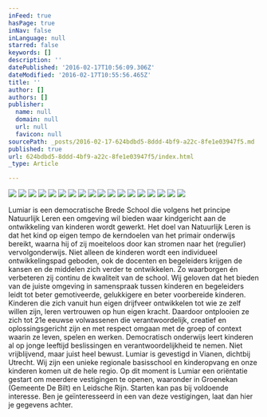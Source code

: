```yaml
---
inFeed: true
hasPage: true
inNav: false
inLanguage: null
starred: false
keywords: []
description: ''
datePublished: '2016-02-17T10:56:09.306Z'
dateModified: '2016-02-17T10:55:56.465Z'
title: ''
author: []
authors: []
publisher:
  name: null
  domain: null
  url: null
  favicon: null
sourcePath: _posts/2016-02-17-624bdbd5-8ddd-4bf9-a22c-8fe1e03947f5.md
published: true
url: 624bdbd5-8ddd-4bf9-a22c-8fe1e03947f5/index.html
_type: Article

---
```

![](https://the-grid-user-content.s3-us-west-2.amazonaws.com/a54ebb88-a324-414e-b460-6d73d13c561a.jpg)
![](https://the-grid-user-content.s3-us-west-2.amazonaws.com/c728d0cd-e2d1-4655-8503-5055805db957.jpg)
![](https://the-grid-user-content.s3-us-west-2.amazonaws.com/e6f8c071-bf20-4d3d-920f-e0aa74240be8.jpg)
![](https://the-grid-user-content.s3-us-west-2.amazonaws.com/ac6599d1-cac9-402c-af87-af27c02fad1f.jpg)
![](https://the-grid-user-content.s3-us-west-2.amazonaws.com/35c3cd1a-3183-4bb6-a4fb-d94d397720c8.jpg)
![](https://the-grid-user-content.s3-us-west-2.amazonaws.com/ab4c9dd2-5b13-4cb7-8ebf-ee614c0ace0d.jpg)
![](https://the-grid-user-content.s3-us-west-2.amazonaws.com/ae049366-e87b-4d0e-89f4-48d4f10bb8c3.jpg)
![](https://the-grid-user-content.s3-us-west-2.amazonaws.com/a875a66d-677b-43e3-a8fc-a49264ff5b70.jpg)
![](https://the-grid-user-content.s3-us-west-2.amazonaws.com/8e827f5f-7897-471d-b0fe-9b491cb6ae55.jpg)
![](https://the-grid-user-content.s3-us-west-2.amazonaws.com/2be8d47c-8931-47ac-81ae-fff9777f4f9a.jpg)
![](https://the-grid-user-content.s3-us-west-2.amazonaws.com/36d382d4-e18f-4bc0-a98e-2a7914113e81.jpg)
![](https://the-grid-user-content.s3-us-west-2.amazonaws.com/0064142a-60f5-44f3-99d4-367a4b18663d.jpg)
![](https://the-grid-user-content.s3-us-west-2.amazonaws.com/e6fa4e33-be8e-40d6-bd27-a98264e6447d.jpg)
![](https://the-grid-user-content.s3-us-west-2.amazonaws.com/84df78c3-5c7b-4875-b437-4c3a13e1382f.jpg)
![](https://the-grid-user-content.s3-us-west-2.amazonaws.com/9fa68cfb-d4e5-45cd-935f-1999de36cb98.jpg)
![](https://the-grid-user-content.s3-us-west-2.amazonaws.com/566105ea-4a5e-4fcb-976b-2b39af001c27.jpg)
![](https://the-grid-user-content.s3-us-west-2.amazonaws.com/06c7488a-c1da-4128-b753-3d2b5ae9bf7b.jpg)
![](https://the-grid-user-content.s3-us-west-2.amazonaws.com/d88c53ee-8669-44a6-aa7c-9d2d85cb5c88.jpg)

Lumiar is een democratische Brede School die volgens het principe Natuurlijk Leren een omgeving wil bieden waar kindgericht aan de ontwikkeling van kinderen wordt gewerkt. Het doel van Natuurlijk Leren is dat het kind op eigen tempo de kerndoelen van het primair onderwijs bereikt, waarna hij of zij moeiteloos door kan stromen naar het (regulier) vervolgonderwijs. Niet alleen de kinderen wordt een individueel ontwikkelingspad geboden, ook de docenten en begeleiders krijgen de kansen en de middelen zich verder te ontwikkelen. Zo waarborgen én verbeteren zij continu de kwaliteit van de school.
Wij geloven dat het bieden van de juiste omgeving in samenspraak tussen kinderen en begeleiders leidt tot beter gemotiveerde, gelukkigere en beter voorbereide kinderen. Kinderen die zich vanuit hun eigen drijfveer ontwikkelen tot wie ze zelf willen zijn, leren vertrouwen op hun eigen kracht. Daardoor ontplooien ze zich tot 21e eeuwse volwassenen die verantwoordelijk, creatief en oplossingsgericht zijn en met respect omgaan met de groep of context waarin ze leven, spelen en werken. Democratisch onderwijs leert kinderen al op jonge leeftijd beslissingen en verantwoordelijkheid te nemen. Niet vrijblijvend, maar juist heel bewust.
Lumiar is gevestigd in Vianen, dichtbij Utrecht. Wij zijn een unieke regionale basisschool en kinderopvang en onze kinderen komen uit de hele regio.
Op dit moment is Lumiar een oriëntatie gestart om meerdere vestigingen te openen, waaronder in Groenekan (Gemeente De Bilt) en Leidsche Rijn. Starten kan pas bij voldoende interesse. Ben je geïnteresseerd in een van deze vestigingen, laat dan hier je gegevens achter.